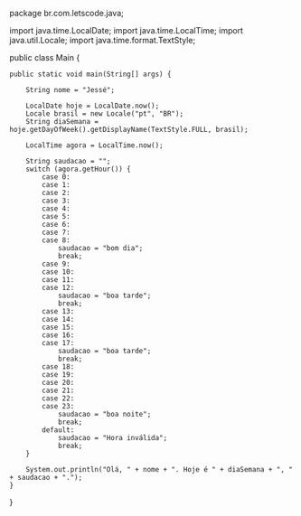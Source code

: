 package br.com.letscode.java;

import java.time.LocalDate;
import java.time.LocalTime;
import java.util.Locale;
import java.time.format.TextStyle;

public class Main {

    public static void main(String[] args) {

        String nome = "Jessé";

        LocalDate hoje = LocalDate.now();
        Locale brasil = new Locale("pt", "BR");
        String diaSemana = hoje.getDayOfWeek().getDisplayName(TextStyle.FULL, brasil);

        LocalTime agora = LocalTime.now();

        String saudacao = "";
        switch (agora.getHour()) {
            case 0:
            case 1:
            case 2:
            case 3:
            case 4:
            case 5:
            case 6:
            case 7:
            case 8:
                saudacao = "bom dia";
                break;
            case 9:
            case 10:
            case 11:
            case 12:
                saudacao = "boa tarde";
                break;
            case 13:
            case 14:
            case 15:
            case 16:
            case 17:
                saudacao = "boa tarde";
                break;
            case 18:
            case 19:
            case 20:
            case 21:
            case 22:
            case 23:
                saudacao = "boa noite";
                break;
            default:
                saudacao = "Hora inválida";
                break;
        }

        System.out.println("Olá, " + nome + ". Hoje é " + diaSemana + ", " + saudacao + ".");
    }
}
